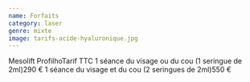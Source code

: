 ```yaml
---
name: Forfaits
category: laser
genre: mixte
image: tarifs-acide-hyaluronique.jpg
---
```

<div class="grid grid-cols-2 gap-4 sm:text-base text-sm max-w-[850px] text-center border border-black px-6 sm:px-12 py-8 mx-auto mb-12">
<span class="font-bold text-left">Mesolift Profilho</span><span class="font-bold text-right">Tarif TTC</span>
<span class="text-left">1 séance du visage ou du cou (1 seringue de 2ml)</span><span class="text-right">290 €</span>
<span class="text-left">1 séance du visage et du cou (2 seringues de 2ml)</span><span class="text-right">550 €</span>

</div>
